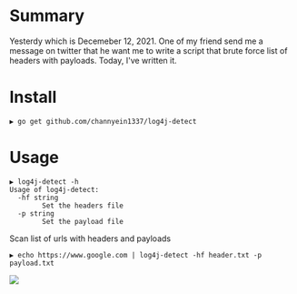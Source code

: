 # Summary

Yesterdy which is Decemeber 12, 2021. One of my friend send me a message on twitter that he want me to write a script that brute force list of headers with payloads.
Today, I've written it.

# Install

```
▶ go get github.com/channyein1337/log4j-detect
```

# Usage

```
▶ log4j-detect -h
Usage of log4j-detect:
  -hf string
        Set the headers file
  -p string
        Set the payload file
 ```
 
 Scan list of urls with headers and payloads
 ```
 ▶ echo https://www.google.com | log4j-detect -hf header.txt -p payload.txt
 ```
 ![](https://raw.githubusercontent.com/channyein1337/log4j-detect/main/log4j-detect.png)
 
